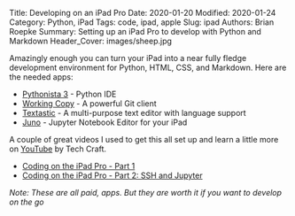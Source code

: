 Title: Developing on an iPad Pro
Date: 2020-01-20
Modified: 2020-01-24
Category: Python, iPad
Tags: code, ipad, apple
Slug: ipad
Authors: Brian Roepke
Summary: Setting up an iPad Pro to develop with Python and Markdown
Header_Cover: images/sheep.jpg


Amazingly enough you can turn your iPad into a near fully fledge development
environment for Python, HTML, CSS, and Markdown.  Here are the needed
apps:

* [Pythonista 3](https://apps.apple.com/us/app/pythonista-3/id1085978097) -
Python IDE
* [Working Copy](https://apps.apple.com/us/app/working-copy-git-client/id896694807) -
A powerful Git client
* [Textastic](https://apps.apple.com/us/app/textastic-code-editor-8/id1049254261) -
A multi-purpose text editor with language support
* [Juno](https://apps.apple.com/us/app/juno-for-jupyter-notebook/id1462586500) -
Jupyter Notebook Editor for your iPad

A couple of great videos I used to get this all set up and learn a little more
on [YouTube](http://www.youtube.com) by Tech Craft.

* [Coding on the iPad Pro - Part 1](https://www.youtube.com/watch?v=ZfJEdaiLhOQ)
* [Coding on the iPad Pro - Part 2: SSH and Jupyter](https://www.youtube.com/watch?v=yknLnJ287pY)

_Note: These are all paid, apps.  But they are worth it if you want to
develop on the go_
